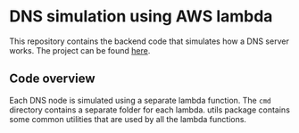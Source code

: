 # DNS simulation using AWS lambda
This repository contains the backend code that simulates how a DNS server works. The project can be found [here](https://adityachandla.github.io/dnsProject).

## Code overview
Each DNS node is simulated using a separate lambda function. The `cmd` directory contains a separate folder for each lambda. utils package contains some common
utilities that are used by all the lambda functions.
